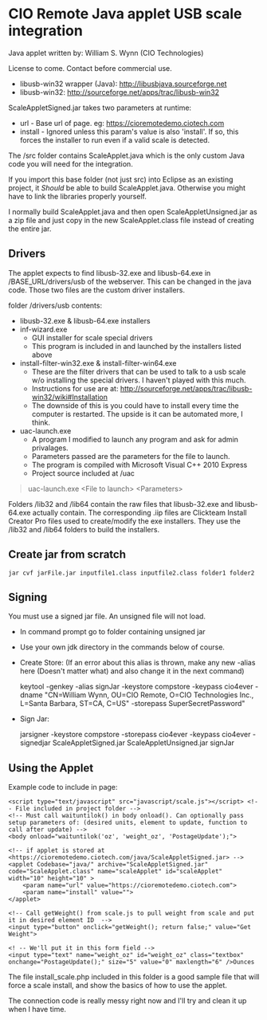 CIO Remote Java applet USB scale integration
============================

Java applet written by: William S. Wynn (CIO Technologies)

License to come. Contact before commercial use.

* libusb-win32 wrapper (Java): http://libusbjava.sourceforge.net
* libusb-win32: http://sourceforge.net/apps/trac/libusb-win32

ScaleAppletSigned.jar takes two parameters at runtime:

* url - Base url of page. eg: https://cioremotedemo.ciotech.com
* install - Ignored unless this param's value is also 'install'. If so, this forces the installer to run even if a valid scale is detected.

The /src folder contains ScaleApplet.java which is the only custom Java code you will need for the integration.
	
If you import this base folder (not just src) into Eclipse as an existing project, it _Should_ be able to build ScaleApplet.java. Otherwise you might have to link the libraries properly yourself.

I normally build ScaleApplet.java and then open ScaleAppletUnsigned.jar as a zip file and just copy in the new ScaleApplet.class file instead of creating the entire jar.

## Drivers
The applet expects to find libusb-32.exe and libusb-64.exe in /BASE_URL/drivers/usb of the webserver. This can be changed in the java code.
Those two files are the custom driver installers.

folder /drivers/usb contents:

* libusb-32.exe & libusb-64.exe installers
* inf-wizard.exe
	- GUI installer for scale special drivers
	- This program is included in and launched by the installers listed above
* install-filter-win32.exe & install-filter-win64.exe
	- These are the filter drivers that can be used to talk to a usb scale w/o installing the special drivers. I haven't played with this much.
	- Instructions for use are at: http://sourceforge.net/apps/trac/libusb-win32/wiki#Installation
	- The downside of this is you could have to install every time the computer is restarted. The upside is it can be automated more, I think.
* uac-launch.exe
	- A program I modified to launch any program and ask for admin privalages.
	- Parameters passed are the parameters for the file to launch.
	- The program is compiled with Microsoft Visual C++ 2010 Express
	- Project source included at /uac

>uac-launch.exe \<File to launch\> \<Parameters\>

Folders /lib32 and /lib64 contain the raw files that libusb-32.exe and libusb-64.exe actually contain.
The corresponding .iip files are Clickteam Install Creator Pro files used to create/modify the exe installers. They use the /lib32 and /lib64 folders to build the installers.

## Create jar from scratch
    jar cvf jarFile.jar inputfile1.class inputfile2.class folder1 folder2

## Signing
You must use a signed jar file. An unsigned file will not load.

* In command prompt go to folder containing unsigned jar
* Use your own jdk directory in the commands below of course.

* Create Store: (If an error about this alias is thrown, make any new -alias here (Doesn't matter what) and also change it in the next command)

    keytool -genkey -alias signJar -keystore compstore -keypass cio4ever -dname "CN=William Wynn, OU=CIO Remote, O=CIO Technologies Inc., L=Santa Barbara, ST=CA, C=US" -storepass SuperSecretPassword"

* Sign Jar:

    jarsigner -keystore compstore -storepass cio4ever -keypass cio4ever -signedjar ScaleAppletSigned.jar ScaleAppletUnsigned.jar signJar

## Using the Applet
Example code to include in page:

    <script type="text/javascript" src="javascript/scale.js"></script> <!-- File included in project folder -->
    <!-- Must call waituntilok() in body onload(). Can optionally pass setup parameters of: (desired units, element to update, function to call after update) -->
    <body onload="waituntilok('oz', 'weight_oz', 'PostageUpdate');">
    
    <!-- if applet is stored at <https://cioremotedemo.ciotech.com/java/ScaleAppletSigned.jar> -->
    <applet Codebase="java/" archive="ScaleAppletSigned.jar" code="ScaleApplet.class" name="scaleApplet" id="scaleApplet" width="10" height="10" >
        <param name="url" value="https://cioremotedemo.ciotech.com">
        <param name="install" value="">
    </applet>
    
    <!-- Call getWeight() from scale.js to pull weight from scale and put it in desired element ID  -->
    <input type="button" onclick="getWeight(); return false;" value="Get Weight">
    
    <! -- We'll put it in this form field -->
    <input type="text" name="weight_oz" id="weight_oz" class="textbox" onchange="PostageUpdate();" size="5" value="0" maxlength="6" />Ounces


The file install_scale.php included in this folder is a good sample file that will force a scale install, and show the basics of how to use the applet.

The connection code is really messy right now and I'll try and clean it up when I have time.
